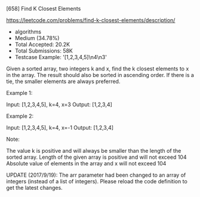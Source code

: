 [658] Find K Closest Elements  

https://leetcode.com/problems/find-k-closest-elements/description/

* algorithms
* Medium (34.78%)
* Total Accepted:    20.2K
* Total Submissions: 58K
* Testcase Example:  '[1,2,3,4,5]\n4\n3'


Given a sorted array, two integers k and x, find the k closest elements to x in the array.  The result should also be sorted in ascending order.
If there is a tie,  the smaller elements are always preferred.


Example 1:

Input: [1,2,3,4,5], k=4, x=3
Output: [1,2,3,4]




Example 2:

Input: [1,2,3,4,5], k=4, x=-1
Output: [1,2,3,4]



Note:

The value k is positive and will always be smaller than the length of the sorted array.
 Length of the given array is positive and will not exceed 104
 Absolute value of elements in the array and x will not exceed 104






UPDATE (2017/9/19):
The arr parameter had been changed to an array of integers (instead of a list of integers). Please reload the code definition to get the latest changes.

